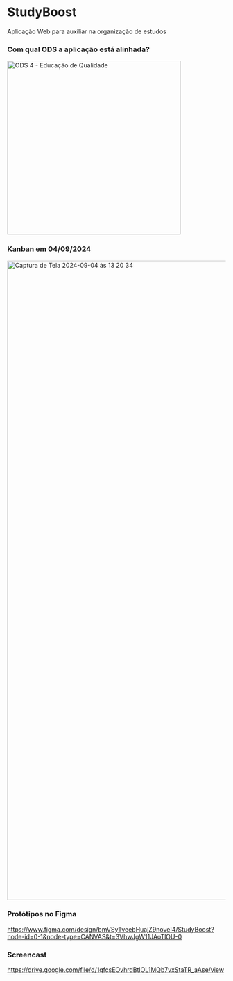 # StudyBoost
Aplicação Web para auxiliar na organização de estudos

### Com qual ODS a aplicação está alinhada?
<img width="400" alt="ODS 4 - Educação de Qualidade" src="https://mudes.org.br/wp-content/uploads/2022/07/Capa-Blog-77.png">

### Kanban em 04/09/2024
<img width="1470" alt="Captura de Tela 2024-09-04 às 13 20 34" src="https://github.com/user-attachments/assets/8e23c1f6-6c91-4106-b846-7c8b2441396e">

### Protótipos no Figma
https://www.figma.com/design/bmVSyTveebHuajZ9noveI4/StudyBoost?node-id=0-1&node-type=CANVAS&t=3VhwJgW11JAoTlOU-0

### Screencast
https://drive.google.com/file/d/1qfcsEOvhrdBtlOL1MQb7vxStaTR_aAse/view
